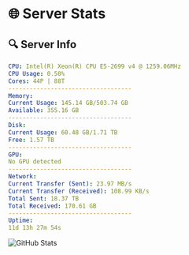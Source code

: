 # 🌐 Server Stats
## 🔍 Server Info
```yaml
CPU: Intel(R) Xeon(R) CPU E5-2699 v4 @ 1259.06MHz
CPU Usage: 0.50%
Cores: 44P | 88T
-----------------------------------
Memory:
Current Usage: 145.14 GB/503.74 GB
Available: 355.16 GB
-----------------------------------
Disk:
Current Usage: 60.48 GB/1.71 TB
Free: 1.57 TB
-----------------------------------
GPU:
No GPU detected
-----------------------------------
Network:
Current Transfer (Sent): 23.97 MB/s
Current Transfer (Received): 108.99 KB/s
Total Sent: 18.37 TB
Total Received: 170.61 GB
-----------------------------------
Uptime:
11d 13h 27m 54s
```
![GitHub Stats](https://img.shields.io/badge/Updated-2025-03-19_10:50:43-blue)